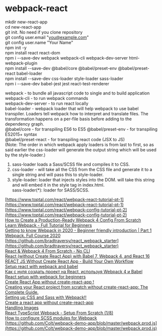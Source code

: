 # webpack-react

mkdir new-react-app  
cd new-react-app  
git init. No need if you clone repository  
git config user.email "you@example.com"  
git config user.name "Your Name"  
npm init -y  
npm install react react-dom  
npm i --save-dev webpack webpack-cli webpack-dev-server html-webpack-plugin  
npm install --save-dev @babel/core @babel/preset-env @babel/preset-react babel-loader  
npm install --save-dev css-loader style-loader sass-loader  
npm i --save-dev babel-jest jest react-test-renderer

webpack - to bundle all javascript code to single and to build application  
webpack-cli - to run webpack commands  
webpack-dev-server - to run react locally  
babel-loader - webpack loader that will help webpack to use babel transpiler. Loaders tell webpack how to interpret and translate files. The transformation happens on a per-file basis before adding to the dependency graph.  
@babel/core - for transpiling ES6 to ES5
@babel/preset-env - for transpiling ES2015+ syntax  
@babel/preset-react - for transpiling react code (JSX to JS)  
(Note: The order in which webpack apply loaders is from last to first, so as said earlier the css-loader will generate the output string which will be used by the style-loader.)

1. sass-loader loads a Sass/SCSS file and compiles it to CSS.
2. css-loader - will take all the CSS from the CSS file and generate it to a single string and will pass this to style-loader.
3. style-loader: loader that injects styles into the DOM. will take this string and will embed it in the style tag in index.html.  
   sass-loader(\*): loader for SASS/SCSS.

[https://www.toptal.com/react/webpack-react-tutorial-pt-1](https://www.toptal.com/react/webpack-react-tutorial-pt-1)  
[https://www.toptal.com/react/webpack-config-tutorial-pt-2](https://www.toptal.com/react/webpack-config-tutorial-pt-2)  
[How to Create a Production-Ready Webpack 4 Config From Scratch](https://www.freecodecamp.org/news/creating-a-production-ready-webpack-4-config-from-scratch/)  
[Learn Webpack - Full Tutorial for Beginners](https://www.youtube.com/watch?v=MpGLUVbqoYQ)  
[Getting to know Webpack in 2020 - Beginner friendly introduction | Part 1](https://thedeployguy.com/2020-06-07-getting-to-know-webpack/)  
[Webpack. Full Course 2020](https://www.youtube.com/watch?v=eSaF8NXeNsA)  
[https://github.com/bradtraversy/react_webpack_starter](https://github.com/bradtraversy/react_webpack_starter)  
[React & Webpack 4 From Scratch - No CLI](https://www.youtube.com/watch?v=deyxI-6C2u4)  
[React (without Create React App) with Babel 7, Webpack 4, and React 16](https://www.youtube.com/watch?v=Zb2mQyQRwqc)  
[REACT JS Without Create React App - Build Your Own Workflow](https://www.javascriptwillrule.com/reactjs-installation-tutorial-without-create-react-app)  
[Setup react with webpack and babel](https://medium.com/age-of-awareness/setup-react-with-webpack-and-babel-5114a14a47e9)  
[Как с нуля создать проект на React, используя Webpack 4 и Babel](https://medium.com/nuances-of-programming/%D0%BA%D0%B0%D0%BA-%D1%81-%D0%BD%D1%83%D0%BB%D1%8F-%D1%81%D0%BE%D0%B7%D0%B4%D0%B0%D1%82%D1%8C-%D0%BF%D1%80%D0%BE%D0%B5%D0%BA%D1%82-%D0%BD%D0%B0-react-%D0%B8%D1%81%D0%BF%D0%BE%D0%BB%D1%8C%D0%B7%D1%83%D1%8F-webpack-4-%D0%B8-babel-172c256d228)  
[React setup with webpack for beginners](https://dev.to/deepanjangh/react-setup-with-webpack-for-beginners-2a8k)  
[Create React App without create-react-app !](https://dev.to/riddhiagrawal001/create-react-app-without-create-react-app-2lgd)  
[Creating your React project from scratch without create-react-app: The Complete Guide.](https://dev.to/underscorecode/creating-your-react-project-from-scratch-without-create-react-app-the-complete-guide-4kbc)  
[Setting up CSS and Sass with Webpack!!](https://dev.to/deepanjangh/setting-up-css-and-sass-with-webpack-3cg)  
[Create a react app without create-react-app](https://www.innominds.com/blog/create-a-react-app-without-create-react-app)  
[Handling Images](https://medium.com/a-beginners-guide-for-webpack-2/handling-images-e1a2a2c28f8d)  
[React TypeScript Webpack - Setup From Scratch (1/8)](https://www.youtube.com/watch?v=Elpu7CIuqjY&list=PLC3y8-rFHvwiWPS2RO3BKotLRfgg_8WEo)  
[How to configure SCSS modules for Webpack](https://www.developerhandbook.com/webpack/how-to-configure-scss-modules-for-webpack/)  
[https://github.com/Colt/webpack-demo-app/blob/master/webpack.prod.js](https://github.com/Colt/webpack-demo-app/blob/master/webpack.prod.js)
